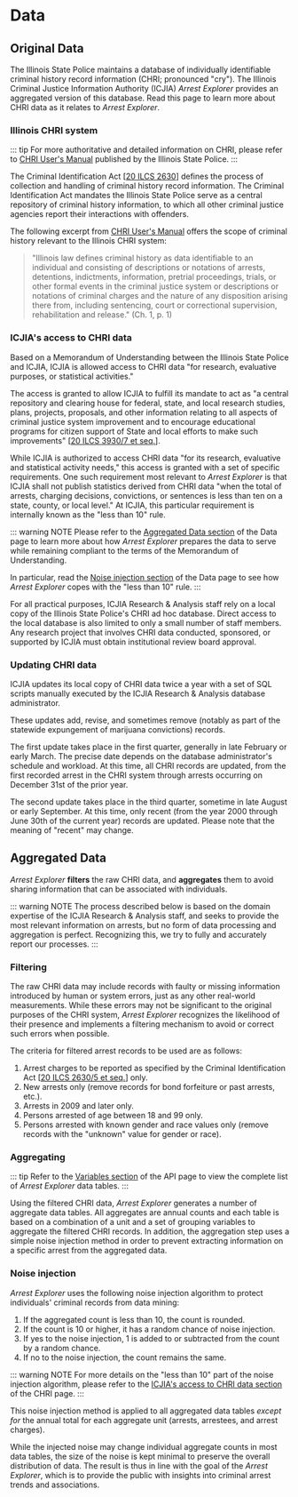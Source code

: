 # Data

## Original Data

The Illinois State Police maintains a database of individually identifiable criminal history record information (CHRI; pronounced "cry"). The Illinois Criminal Justice Information Authority (ICJIA) _Arrest Explorer_ provides an aggregated version of this database. Read this page to learn more about CHRI data as it relates to _Arrest Explorer_.

### Illinois CHRI system

::: tip
For more authoritative and detailed information on CHRI, please refer to [CHRI User's Manual](https://www.isp.state.il.us/docs/5-336e.pdf) published by the Illinois State Police.
:::

The Criminal Identification Act [[20 ILCS 2630](https://www.ilga.gov/legislation/ilcs/ilcs3.asp?ActID=350&ChapterID=5)] defines the process of collection and handling of criminal history record information. The Criminal Identification Act mandates the Illinois State Police serve as a central repository of criminal history information, to which all other criminal justice agencies report their interactions with offenders.

The following excerpt from [CHRI User's Manual](https://www.isp.state.il.us/docs/5-336e.pdf) offers the scope of criminal history relevant to the Illinois CHRI system:

> "Illinois law defines criminal history as data identifiable to an individual and consisting of descriptions or notations of arrests, detentions, indictments, information, pretrial proceedings, trials, or other formal events in the criminal justice system or descriptions or notations of criminal charges and the nature of any disposition arising there from, including sentencing, court or correctional supervision, rehabilitation and release." (Ch. 1, p. 1)

### ICJIA's access to CHRI data

Based on a Memorandum of Understanding between the Illinois State Police and ICJIA, ICJIA is allowed access to CHRI data "for research, evaluative purposes, or statistical activities."

The access is granted to allow ICJIA to fulfill its mandate to act as "a central repository and clearing house for federal, state, and local research studies, plans, projects, proposals, and other information relating to all aspects of criminal justice system improvement and to encourage educational programs for citizen support of State and local efforts to make such improvements" [[20 ILCS 3930/7 et seq.](https://www.ilga.gov/legislation/ilcs/ilcs3.asp?ActID=397&ChapterID=5)].

While ICJIA is authorized to access CHRI data "for its research, evaluative and statistical activity needs," this access is granted with a set of specific requirements. One such requirement most relevant to _Arrest Explorer_ is that ICJIA shall not publish statistics derived from CHRI data "when the total of arrests, charging decisions, convictions, or sentences is less than ten on a state, county, or local level." At ICJIA, this particular requirement is internally known as the "less than 10" rule.

::: warning NOTE
Please refer to the [Aggregated Data section](#aggregated-data) of the Data page to learn more about how _Arrest Explorer_ prepares the data to serve while remaining compliant to the terms of the Memorandum of Understanding.

In particular, read the [Noise injection section](#noise-injection) of the Data page to see how _Arrest Explorer_ copes with the "less than 10" rule.
:::

For all practical purposes, ICJIA Research & Analysis staff rely on a local copy of the Illinois State Police's CHRI ad hoc database. Direct access to the local database is also limited to only a small number of staff members. Any research project that involves CHRI data conducted, sponsored, or supported by ICJIA must obtain institutional review board approval.

### Updating CHRI data

ICJIA updates its local copy of CHRI data twice a year with a set of SQL scripts manually executed by the ICJIA Research & Analysis database administrator.

These updates add, revise, and sometimes remove (notably as part of the statewide expungement of marijuana convictions) records.

The first update takes place in the first quarter, generally in late February or early March. The precise date depends on the database administrator's schedule and workload. At this time, all CHRI records are updated, from the first recorded arrest in the CHRI system through arrests occurring on December 31st of the prior year.

The second update takes place in the third quarter, sometime in late August or early September. At this time, only recent (from the year 2000 through June 30th of the current year) records are updated. Please note that the meaning of "recent" may change.

## Aggregated Data

_Arrest Explorer_ **filters** the raw CHRI data, and **aggregates** them to avoid sharing information that can be associated with individuals.

::: warning NOTE
The process described below is based on the domain expertise of the ICJIA Research & Analysis staff, and seeks to provide the most relevant information on arrests, but no form of data processing and aggregation is perfect. Recognizing this, we try to fully and accurately report our processes.
:::

### Filtering

The raw CHRI data may include records with faulty or missing information introduced by human or system errors, just as any other real-world measurements. While these errors may not be significant to the original purposes of the CHRI system, _Arrest Explorer_ recognizes the likelihood of their presence and implements a filtering mechanism to avoid or correct such errors when possible.

The criteria for filtered arrest records to be used are as follows:

1. Arrest charges to be reported as specified by the Criminal Identification Act [[20 ILCS 2630/5 et seq.](https://www.ilga.gov/legislation/ilcs/ilcs3.asp?ActID=350&ChapterID=5)] only.
2. New arrests only (remove records for bond forfeiture or past arrests, etc.).
3. Arrests in 2009 and later only.
4. Persons arrested of age between 18 and 99 only.
5. Persons arrested with known gender and race values only (remove records with the "unknown" value for gender or race).

### Aggregating

::: tip
Refer to the [Variables section](/api/variables.html) of the API page to view the complete list of _Arrest Explorer_ data tables.
:::

Using the filtered CHRI data, _Arrest Explorer_ generates a number of aggregate data tables. All aggregates are annual counts and each table is based on a combination of a unit and a set of grouping variables to aggregate the filtered CHRI records. In addition, the aggregation step uses a simple noise injection method in order to prevent extracting information on a specific arrest from the aggregated data.

### Noise injection

_Arrest Explorer_ uses the following noise injection algorithm to protect individuals' criminal records from data mining:

1. If the aggregated count is less than 10, the count is rounded.
2. If the count is 10 or higher, it has a random chance of noise injection.
3. If yes to the noise injection, 1 is added to or subtracted from the count by a random chance.
4. If no to the noise injection, the count remains the same.

::: warning NOTE
For more details on the "less than 10" part of the noise injection algorithm, please refer to the [ICJIA's access to CHRI data section](#icjia-s-access-to-chri-data) of the CHRI page.
:::

This noise injection method is applied to all aggregated data tables _except for_ the annual total for each aggregate unit (arrests, arrestees, and arrest charges).

While the injected noise may change individual aggregate counts in most data tables, the size of the noise is kept minimal to preserve the overall distribution of data. The result is thus in line with the goal of the _Arrest Explorer_, which is to provide the public with insights into criminal arrest trends and associations.
